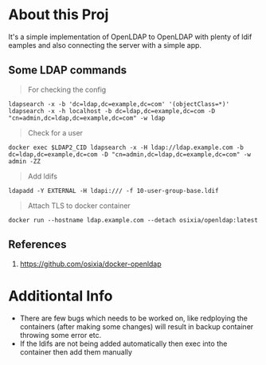 # About this Proj

It's a simple implementation of OpenLDAP to OpenLDAP with plenty of ldif eamples and also connecting the server with a simple app.

## Some LDAP commands

> For checking the config
```
ldapsearch -x -b 'dc=ldap,dc=example,dc=com' '(objectClass=*)'
ldapsearch -x -h localhost -b dc=ldap,dc=example,dc=com -D "cn=admin,dc=ldap,dc=example,dc=com" -w ldap
```

> Check for a user
```
docker exec $LDAP2_CID ldapsearch -x -H ldap://ldap.example.com -b dc=ldap,dc=example,dc=com -D "cn=admin,dc=ldap,dc=example,dc=com" -w admin -ZZ
```

> Add ldifs
```
ldapadd -Y EXTERNAL -H ldapi:/// -f 10-user-group-base.ldif 
```

> Attach TLS to docker container
```
docker run --hostname ldap.example.com --detach osixia/openldap:latest
```

## References

1. https://github.com/osixia/docker-openldap

# Additiontal Info

- There are few bugs which needs to be worked on, like redploying the containers (after making some changes) will result in backup container throwing some error etc.
- If the ldifs are not being added automatically then exec into the container then add them manually